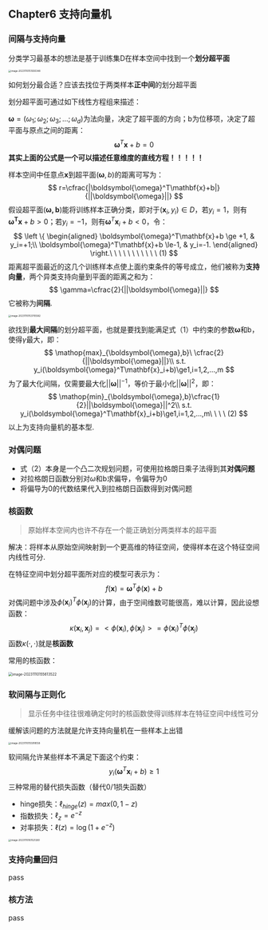 ## Chapter6 支持向量机

### 间隔与支持向量

分类学习最基本的想法是基于训练集D在样本空间中找到一个**划分超平面**

<img src="C:\Users\86156\AppData\Roaming\Typora\typora-user-images\image-20231110151930348.png" alt="image-20231110151930348" style="zoom:33%;" />

如何划分最合适？应该去找位于两类样本**正中间**的划分超平面

划分超平面可通过如下线性方程组来描述：

$\boldsymbol{\omega}=(\omega_1;\omega_2;\omega_3;...;\omega_d)$为法向量，决定了超平面的方向；b为位移项，决定了超平面与原点之间的距离：
$$
\boldsymbol{\omega}^T\mathbf{x}+b=0
$$
**其实上面的公式是一个可以描述任意维度的直线方程！！！！！**

样本空间中任意点$\mathbf{x}$到超平面$(\boldsymbol{\omega},b)$的距离可写为：
$$
r=\cfrac{|\boldsymbol{\omega}^T\mathbf{x}+b|}{||\boldsymbol{\omega}||}
$$
假设超平面$(\boldsymbol{\omega,b})$能将训练样本正确分类，即对于$(\mathbf{x}_i,y_i)\in D$，若$y_i=1$，则有$\boldsymbol{\omega^T}\mathbf{x}+b>0$；若$y_i=-1$，则有$\boldsymbol{\omega}^T\mathbf{x}_i+b<0$，令：
$$
\left \{
\begin{aligned}
\boldsymbol{\omega}^T\mathbf{x}+b \ge +1, & y_i=+1;\\
\boldsymbol{\omega}^T\mathbf{x}+b \le-1, & y_i=-1.
\end{aligned}
\right.\ \ \ \ \ \ \  \ \ \ \ (1)
$$
距离超平面最近的这几个训练样本点使上面约束条件的等号成立，他们被称为**支持向量**，两个异类支持向量到平面的距离之和为：
$$
\gamma=\cfrac{2}{||\boldsymbol{\omega}||}
$$
它被称为**间隔**.

<img src="C:\Users\86156\AppData\Roaming\Typora\typora-user-images\image-20231110153705582.png" alt="image-20231110153705582" style="zoom:33%;" />

欲找到**最大间隔**的划分超平面，也就是要找到能满足式（1）中约束的参数$\boldsymbol{\omega}$和b，使得$\gamma$最大，即：
$$
\mathop{max}_{\boldsymbol{\omega},b}\ \cfrac{2}{||\boldsymbol{\omega}||}\\
s.t. y_i(\boldsymbol{\omega}^T\mathbf{x}_i+b)\ge1,i=1,2,...,m
$$
为了最大化间隔，仅需要最大化$||\boldsymbol{\omega}||^{-1}$，等价于最小化$||\boldsymbol{\omega}||^2$，即：
$$
\mathop{min}_{\boldsymbol{\omega},b}\cfrac{1}{2}||\boldsymbol{\omega}||^2\\
s.t. y_i(\boldsymbol{\omega}^T\mathbf{x}_i+b)\ge1,i=1,2,...,m\ \ \ \ (2)
$$
以上为支持向量机的基本型.

### 对偶问题

* 式（2）本身是一个凸二次规划问题，可使用拉格朗日乘子法得到其**对偶问题**
* 对拉格朗日函数分别对$\omega$和b求偏导，令偏导为0
* 将偏导为0的代数结果代入到拉格朗日函数得到对偶问题

### 核函数

> 原始样本空间内也许不存在一个能正确划分两类样本的超平面

解决：将样本从原始空间映射到一个更高维的特征空间，使得样本在这个特征空间内线性可分.

在特征空间中划分超平面所对应的模型可表示为：
$$
f(\mathbf{x})=\boldsymbol{\omega}^T\phi(\mathbf{x})+b
$$
对偶问题中涉及$\phi(\mathbf{x}_i)^T\phi(\mathbf{x}_j)$的计算，由于空间维数可能很高，难以计算，因此设想函数：
$$
\kappa(\mathbf{x}_i,\mathbf{x}_j)=<\phi(\mathbf{x}_i),\phi(\mathbf{x}_j)>=\phi(\mathbf{x}_i)^T\phi(\mathbf{x}_j)
$$
函数$\kappa(·,·)$就是**核函数**

常用的核函数：

<img src="C:\Users\86156\AppData\Roaming\Typora\typora-user-images\image-20231110155613522.png" alt="image-20231110155613522" style="zoom:50%;" />

### 软间隔与正则化

> 显示任务中往往很难确定何时的核函数使得训练样本在特征空间中线性可分

缓解该问题的方法就是允许支持向量机在一些样本上出错

<img src="C:\Users\86156\AppData\Roaming\Typora\typora-user-images\image-20231110155918558.png" alt="image-20231110155918558" style="zoom:33%;" />

软间隔允许某些样本不满足下面这个约束：
$$
y_i(\boldsymbol{\omega}^T\mathbf{x}_i+b)\ge1
$$
三种常用的替代损失函数（替代0/1损失函数）

* hinge损失：$\ell_{hinge}(z)=max(0,1-z)$
* 指数损失：$\ell_{z}=e^{-z}$
* 对率损失：$\ell(z)=\log(1+e^{-z})$

<img src="C:\Users\86156\AppData\Roaming\Typora\typora-user-images\image-20231110161521260.png" alt="image-20231110161521260" style="zoom:33%;" />

### 支持向量回归

pass

### 核方法

pass